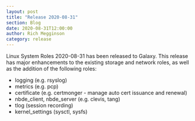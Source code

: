 ```yaml
---
layout: post
title: "Release 2020-08-31"
section: Blog
date: 2020-08-31T12:00:00
author: Rich Megginson
category: release
---
```

Linux System Roles 2020-08-31 has been released to Galaxy.  This release has major enhancements to
the existing storage and network roles, as well as the addition of the following roles:
* logging (e.g. rsyslog)
* metrics (e.g. pcp)
* certificate (e.g. certmonger - manage auto cert issuance and renewal)
* nbde_client, nbde_server (e.g. clevis, tang)
* tlog (session recording)
* kernel_settings (sysctl, sysfs)
